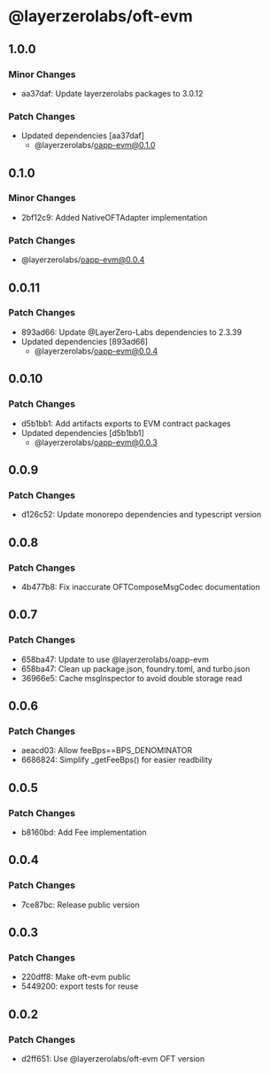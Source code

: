 # @layerzerolabs/oft-evm

## 1.0.0

### Minor Changes

- aa37daf: Update layerzerolabs packages to 3.0.12

### Patch Changes

- Updated dependencies [aa37daf]
  - @layerzerolabs/oapp-evm@0.1.0

## 0.1.0

### Minor Changes

- 2bf12c9: Added NativeOFTAdapter implementation

### Patch Changes

- @layerzerolabs/oapp-evm@0.0.4

## 0.0.11

### Patch Changes

- 893ad66: Update @LayerZero-Labs dependencies to 2.3.39
- Updated dependencies [893ad66]
  - @layerzerolabs/oapp-evm@0.0.4

## 0.0.10

### Patch Changes

- d5b1bb1: Add artifacts exports to EVM contract packages
- Updated dependencies [d5b1bb1]
  - @layerzerolabs/oapp-evm@0.0.3

## 0.0.9

### Patch Changes

- d126c52: Update monorepo dependencies and typescript version

## 0.0.8

### Patch Changes

- 4b477b8: Fix inaccurate OFTComposeMsgCodec documentation

## 0.0.7

### Patch Changes

- 658ba47: Update to use @layerzerolabs/oapp-evm
- 658ba47: Clean up package.json, foundry.toml, and turbo.json
- 36966e5: Cache msgInspector to avoid double storage read

## 0.0.6

### Patch Changes

- aeacd03: Allow feeBps==BPS_DENOMINATOR
- 6686824: Simplify \_getFeeBps() for easier readbility

## 0.0.5

### Patch Changes

- b8160bd: Add Fee implementation

## 0.0.4

### Patch Changes

- 7ce87bc: Release public version

## 0.0.3

### Patch Changes

- 220dff8: Make oft-evm public
- 5449200: export tests for reuse

## 0.0.2

### Patch Changes

- d2ff651: Use @layerzerolabs/oft-evm OFT version
